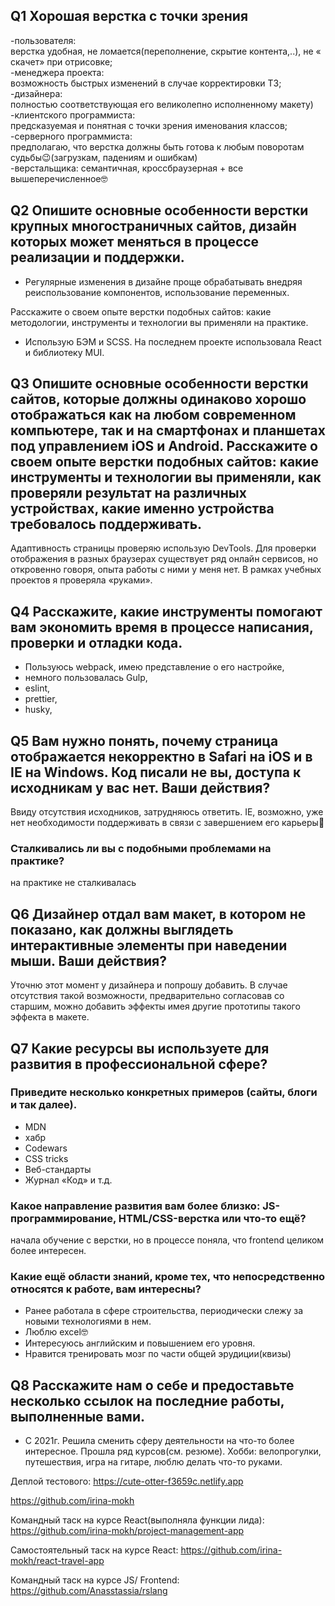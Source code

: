 ## Q1 Хорошая верстка с точки зрения
-пользователя:  
  верстка удобная, не ломается(переполнение, скрытие контента,..), не « скачет» при отрисовке;  
-менеджера проекта:  
  возможность быстрых изменений в случае корректировки ТЗ;  
-дизайнера:  
  полностью соответствующая его великолепно исполненному макету)  
-клиентского программиста:  
предсказуемая и понятная с точки зрения именования классов;  
-серверного программиста:   
предполагаю, что верстка должны быть готова к любым поворотам судьбы:wink:(загрузкам, падениям и ошибкам)  
-верстальщика:   семантичная, кроссбраузерная + все вышеперечисленное:nerd_face:  


## Q2 Опишите основные особенности верстки крупных многостраничных сайтов, дизайн которых может меняться в процессе реализации и поддержки.
- Регулярные изменения в дизайне проще обрабатывать внедряя реиспользование компонентов, использование переменных.

Расскажите о своем опыте верстки подобных сайтов: какие методологии, инструменты и технологии вы применяли на практике.
- Использую БЭМ и SCSS. На последнем проекте использовала React и библиотеку MUI.

## Q3 Опишите основные особенности верстки сайтов, которые должны одинаково хорошо отображаться как на любом современном компьютере, так и на смартфонах и планшетах под управлением iOS и Android. Расскажите о своем опыте верстки подобных сайтов: какие инструменты и технологии вы применяли, как проверяли результат на различных устройствах, какие именно устройства требовалось поддерживать.
Адаптивность страницы проверяю использую DevTools. Для проверки отображения в разных браузерах существует ряд онлайн сервисов, но откровенно говоря, опыта работы с ними у меня нет. В рамках учебных проектов я проверяла «руками».

## Q4 Расскажите, какие инструменты помогают вам экономить время в процессе написания, проверки и отладки кода.
-	Пользуюсь webpack, имею представление о его настройке, 
-	немного пользовалась Gulp, 
-	eslint,
-	prettier,
-	husky,
## Q5 Вам нужно понять, почему страница отображается некорректно в Safari на iOS и в IE на Windows. Код писали не вы, доступа к исходникам у вас нет. Ваши действия?
Ввиду отсутствия исходников, затрудняюсь ответить.
IE, возможно, уже нет необходимости поддерживать в связи с завершением его карьеры:hand_over_mouth: 
### Сталкивались ли вы с подобными проблемами на практике?
на практике не сталкивалась
## Q6 Дизайнер отдал вам макет, в котором не показано, как должны выглядеть интерактивные элементы при наведении мыши. Ваши действия?
Уточню этот момент у дизайнера и попрошу добавить. В случае отсутствия такой возможности, предварительно согласовав со старшим, можно добавить эффекты имея другие прототипы такого эффекта в макете.
## Q7 Какие ресурсы вы используете для развития в профессиональной сфере? 
### Приведите несколько конкретных примеров (сайты, блоги и так далее).
- MDN
- хабр
- Сodewars
- CSS tricks
- Веб-стандарты
- Журнал «Код» и т.д.
### Какое направление развития вам более близко: JS-программирование, HTML/CSS-верстка или что-то ещё?
 начала обучение с верстки, но в процессе поняла, что frontend  целиком более интересен.
### Какие ещё области знаний, кроме тех, что непосредственно относятся к работе, вам интересны?
- Ранее работала в сфере строительства, периодически слежу за новыми технологиями в нем.
- Люблю excel:nerd_face:	
- Интересуюсь английским и повышением его уровня.
- Нравится тренировать мозг по части общей эрудиции(квизы)
## Q8 Расскажите нам о себе и предоставьте несколько ссылок на последние работы, выполненные вами.
 - С 2021г. Решила сменить сферу деятельности на что-то более интересное. Прошла ряд курсов(см. резюме).
Хобби: велопрогулки, путешествия, игра на гитаре, люблю делать что-то руками.

Деплой тестового:
https://cute-otter-f3659c.netlify.app

https://github.com/irina-mokh

Командный таск на курсе React(выполняла функции лида):
https://github.com/irina-mokh/project-management-app

Самостоятельный таск на курсе React:
https://github.com/irina-mokh/react-travel-app

Командный таск на курсе JS/ Frontend:
https://github.com/Anasstassia/rslang
